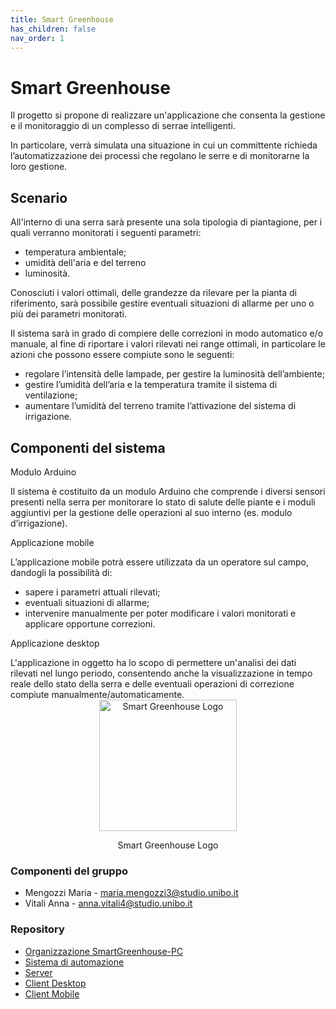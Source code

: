 ```yaml
---
title: Smart Greenhouse
has_children: false
nav_order: 1
---
```


# Smart Greenhouse

Il progetto si propone di realizzare un'applicazione che consenta la gestione e il monitoraggio di un complesso di serrae intelligenti.

In particolare, verrà simulata una situazione in cui un committente richieda l’automatizzazione dei processi che regolano le serre e di monitorarne la loro gestione.

## Scenario
All'interno di una serra sarà presente una sola tipologia di piantagione, per i quali verranno monitorati i seguenti parametri:

- temperatura ambientale;
- umidità dell'aria e del terreno
- luminosità.

Conosciuti i valori ottimali, delle grandezze da rilevare per la pianta di riferimento, sarà possibile gestire eventuali situazioni di allarme per uno o più dei parametri monitorati.

Il sistema sarà in grado di compiere delle correzioni in modo automatico e/o manuale, al fine di riportare i valori rilevati nei range ottimali, in particolare le azioni che possono essere compiute sono le seguenti:

- regolare l’intensità delle lampade, per gestire la luminosità dell’ambiente;
- gestire l’umidità dell’aria e la temperatura tramite il sistema di ventilazione;
- aumentare l’umidità del terreno tramite l’attivazione del sistema di irrigazione.

## Componenti del sistema
<p>Modulo Arduino</p>
Il sistema è costituito da un modulo Arduino che comprende i diversi sensori presenti nella serra per monitorare lo stato di salute delle piante e i moduli aggiuntivi per la gestione delle operazioni al suo interno (es. modulo d’irrigazione).

<p>Applicazione mobile</p>
L’applicazione mobile potrà essere utilizzata da un operatore sul campo, dandogli la possibilità di:

- sapere i parametri attuali rilevati;
- eventuali situazioni di allarme;
- intervenire manualmente per poter modificare i valori monitorati e applicare opportune correzioni.

<p>Applicazione desktop</p>
L'applicazione in oggetto ha lo scopo di permettere un'analisi dei dati rilevati nel lungo periodo, consentendo anche la visualizzazione in tempo reale dello stato della serra e delle eventuali operazioni di correzione compiute manualmente/automaticamente.

<div align="center">
<img src="img/smartgh.png" alt="Smart Greenhouse Logo"  width="220px" height="210px">
<p align="center">Smart Greenhouse Logo</p>
</div>

### Componenti del gruppo
- Mengozzi Maria  - <maria.mengozzi3@studio.unibo.it>
- Vitali Anna  - <anna.vitali4@studio.unibo.it>

### Repository
- [Organizzazione SmartGreenhouse-PC](https://github.com/SmartGreenhouse-PC)
- [Sistema di automazione](https://github.com/SmartGreenhouse-PC/ArduinoSensor)
- [Server](https://github.com/SmartGreenhouse-PC/Server)
- [Client Desktop](https://github.com/SmartGreenhouse-PC/ClientDesktop)
- [Client Mobile](https://github.com/SmartGreenhouse-PC/ClientMobile)
